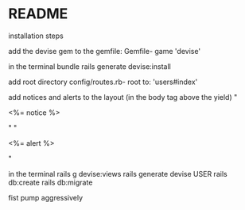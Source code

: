 # README

installation steps

add the devise gem to the gemfile:
  Gemfile- game 'devise'

in the terminal
  bundle
  rails generate devise:install

add root directory
  config/routes.rb- root to: 'users#index'

add notices and alerts to the layout
  (in the body tag above the yield)
  "<p class="notice"><%= notice %></p>"
  "<p class="alert"><%= alert %></p>"

in the terminal
  rails g devise:views
  rails generate devise USER
  rails db:create
  rails db:migrate

fist pump aggressively

